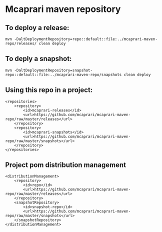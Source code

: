 Mcaprari maven repository
=========================

## To deploy a release:

    mvn -DaltDeploymentRepository=repo::default::file:../mcaprari-maven-repo/releases/ clean deploy

## To deply a snapshot:

    mvn -DaltDeploymentRepository=snapshot-repo::default::file:../mcaprari-maven-repo/snapshots clean deploy

## Using this repo in a project:

	<repositories>
	    <repository>
	        <id>mcaprari-releases</id>
	        <url>https://github.com/mcaprari/mcaprari-maven-repo/raw/master/releases</url>
	    </repository>
	    <repository>
	        <id>mcaprari-snapshots</id>
	        <url>https://github.com/mcaprari/mcaprari-maven-repo/raw/master/snapshots</url>
	    </repository>
	</repositories>

## Project pom distribution management

	<distributionManagement>
        <repository>
            <id>repo</id>
            <url>https://github.com/mcaprari/mcaprari-maven-repo/raw/master/releases</url>
        </repository>
        <snapshotRepository>
            <id>snapshot-repo</id>
            <url>https://github.com/mcaprari/mcaprari-maven-repo/raw/master/snapshots</url>
        </snapshotRepository>
    </distributionManagement>    

    



